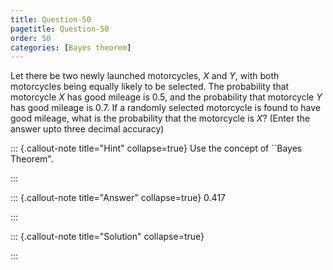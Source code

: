 ```yaml
---
title: Question-50
pagetitle: Question-50
order: 50
categories: [Bayes theorem]
---
```



Let there be two newly launched motorcycles, $X$ and $Y$, with both motorcycles being equally likely to be selected. The probability that motorcycle $X$ has good mileage is $0.5$, and the probability that motorcycle $Y$ has good mileage is $0.7$. If a randomly selected motorcycle is found to have good mileage, what is the probability that the motorcycle is $X?$ (Enter the answer upto three decimal accuracy)

 

::: {.callout-note title="Hint" collapse=true}
Use the concept of ``Bayes Theorem".


:::

::: {.callout-note title="Answer" collapse=true}
0.417

:::

::: {.callout-note title="Solution" collapse=true}

:::